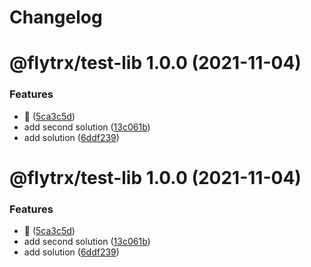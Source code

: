 # Changelog

# @flytrx/test-lib 1.0.0 (2021-11-04)


### Features

* 🐣 ([5ca3c5d](https://github.com/kettil/monorepo-test/commit/5ca3c5d5db1825a154b4e0f4b5c280e256a9b4d1))
* add second solution ([13c061b](https://github.com/kettil/monorepo-test/commit/13c061b1957e8b7e8d6e48edc7abc9a8d46fe1df))
* add solution ([6ddf239](https://github.com/kettil/monorepo-test/commit/6ddf23985a1cc9f50b4ba676911e400ccae1e6ec))

# @flytrx/test-lib 1.0.0 (2021-11-04)


### Features

* 🐣 ([5ca3c5d](https://github.com/kettil/monorepo-test/commit/5ca3c5d5db1825a154b4e0f4b5c280e256a9b4d1))
* add second solution ([13c061b](https://github.com/kettil/monorepo-test/commit/13c061b1957e8b7e8d6e48edc7abc9a8d46fe1df))
* add solution ([6ddf239](https://github.com/kettil/monorepo-test/commit/6ddf23985a1cc9f50b4ba676911e400ccae1e6ec))
